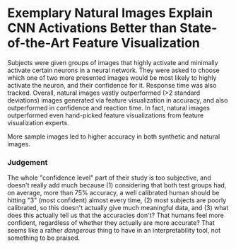 # Exemplary Natural Images Explain CNN Activations Better than State-of-the-Art Feature Visualization
Subjects were given groups of images that highly activate and minimally activate certain neurons in a neural network.  They were asked to choose which one of two more presented images would be most likely to highly activate the neuron, and their confidence for it.  Response time was also tracked.  Overall, natural images vastly outperformed (>2 standard deviations) images generated via feature visualization in accuracy, and also outperformed in confidence and reaction time.  In fact, natural images outperformed even hand-picked feature visualizations from feature visualization experts.

More sample images led to higher accuracy in both synthetic and natural images.

### Judgement
The whole "confidence level" part of their study is too subjective, and doesn't really add much because (1) considering that both test groups had, on average, more than 75% accuracy, a well calibrated human should be hitting "3" (most confident) almost every time, (2) most subjects are poorly calibrated, so this doesn't actually give much meaningful data, and (3) what does this actually tell us that the accuracies don't?  That humans feel more confident, regardless of whether they actually are more accurate?  That seems like a rather *dangerous* thing to have in an interpretability tool, not something to be praised.